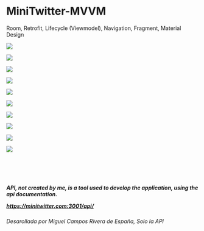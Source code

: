 # MiniTwitter-MVVM
Room, Retrofit, Lifecycle (Viewmodel), Navigation, Fragment, Material Design

<img src="https://raw.githubusercontent.com/Arcangel1994/MiniTwitter-MVVM/master/app/src/main/res/drawable/mvvm.png" /> <br>

<img src="https://raw.githubusercontent.com/Arcangel1994/MiniTwitter-MVVM/master/app/src/main/res/drawable/Screenshot_20191111_135018_com.example.minitwitter.jpg" /> <br>

<img src="https://raw.githubusercontent.com/Arcangel1994/MiniTwitter-MVVM/master/app/src/main/res/drawable/Screenshot_20191111_135052_com.example.minitwitter.jpg" /> <br>

<img src="https://raw.githubusercontent.com/Arcangel1994/MiniTwitter-MVVM/master/app/src/main/res/drawable/Screenshot_20191111_135056_com.example.minitwitter.jpg" /> <br>

<img src="https://raw.githubusercontent.com/Arcangel1994/MiniTwitter-MVVM/master/app/src/main/res/drawable/Screenshot_20191111_135117_com.example.minitwitter.jpg" /> <br>

<img src="https://raw.githubusercontent.com/Arcangel1994/MiniTwitter-MVVM/master/app/src/main/res/drawable/Screenshot_20191111_135126_com.example.minitwitter.jpg" /> <br>

<img src="https://raw.githubusercontent.com/Arcangel1994/MiniTwitter-MVVM/master/app/src/main/res/drawable/Screenshot_20191111_135146_com.example.minitwitter.jpg" /> <br>


<img src="https://raw.githubusercontent.com/Arcangel1994/MiniTwitter-MVVM/master/app/src/main/res/drawable/Screenshot_20191111_135155_com.example.minitwitter.jpg" /> <br>


<img src="https://raw.githubusercontent.com/Arcangel1994/MiniTwitter-MVVM/master/app/src/main/res/drawable/Screenshot_20191111_135217_com.example.minitwitter.jpg" /> <br>


<img src="https://raw.githubusercontent.com/Arcangel1994/MiniTwitter-MVVM/master/app/src/main/res/drawable/Screenshot_20191111_135230_com.google.android.packageinstaller.jpg" /> <br>


<br>
<br><br>
<h5>API, not created by me, is a tool used to develop the application, using the api documentation.<br>
  
https://minitwitter.com:3001/api/</h5>

<h6>Desarollada por Miguel Campos Rivera de España, Solo la API</h6>


